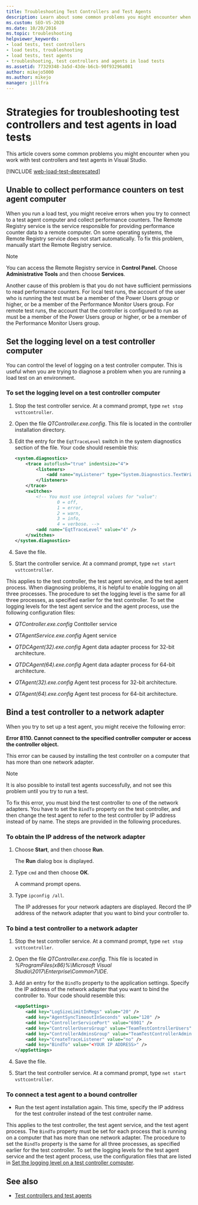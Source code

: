 ```yaml
---
title: Troubleshooting Test Controllers and Test Agents
description: Learn about some common problems you might encounter when you work with test controllers and test agents in Visual Studio.
ms.custom: SEO-VS-2020
ms.date: 10/20/2016
ms.topic: troubleshooting
helpviewer_keywords:
- load tests, test controllers
- load tests, troubleshooting
- load tests, test agents
- troubleshooting, test controllers and agents in load tests
ms.assetid: 77329348-3a5d-43de-b6cb-90f93296a081
author: mikejo5000
ms.author: mikejo
manager: jillfra
---
```

# Strategies for troubleshooting test controllers and test agents in load tests

This article covers some common problems you might encounter when you work with test controllers and test agents in Visual Studio.

[!INCLUDE [web-load-test-deprecated](includes/web-load-test-deprecated.md)]

## Unable to collect performance counters on test agent computer

When you run a load test, you might receive errors when you try to connect to a test agent computer and collect performance counters. The Remote Registry service is the service responsible for providing performance counter data to a remote computer. On some operating systems, the Remote Registry service does not start automatically. To fix this problem, manually start the Remote Registry service.

> [!NOTE]
> You can access the Remote Registry service in **Control Panel.** Choose **Administrative Tools** and then choose **Services**.

Another cause of this problem is that you do not have sufficient permissions to read performance counters. For local test runs, the account of the user who is running the test must be a member of the Power Users group or higher, or be a member of the Performance Monitor Users group. For remote test runs, the account that the controller is configured to run as must be a member of the Power Users group or higher, or be a member of the Performance Monitor Users group.

## Set the logging level on a test controller computer

You can control the level of logging on a test controller computer. This is useful when you are trying to diagnose a problem when you are running a load test on an environment.

### To set the logging level on a test controller computer

1. Stop the test controller service. At a command prompt, type `net stop vsttcontroller`.

2. Open the file *QTController.exe.config*. This file is located in the controller installation directory.

3. Edit the entry for the `EqtTraceLevel` switch in the system diagnostics section of the file. Your code should resemble this:

    ```xml
    <system.diagnostics>
        <trace autoflush="true" indentsize="4">
            <listeners>
                <add name="myListener" type="System.Diagnostics.TextWriterTraceListener" initializeData="d:\VSTestHost.log" />
            </listeners>
        </trace>
        <switches>
            <!-- You must use integral values for "value":
                    0 = off,
                    1 = error,
                    2 = warn,
                    3 = info,
                    4 = verbose. -->
            <add name="EqtTraceLevel" value="4" />
        </switches>
    </system.diagnostics>
    ```

4. Save the file.

5. Start the controller service. At a command prompt, type `net start vsttcontroller`.

This applies to the test controller, the test agent service, and the test agent process. When diagnosing problems, it is helpful to enable logging on all three processes. The procedure to set the logging level is the same for all three processes, as specified earlier for the test controller. To set the logging levels for the test agent service and the agent process, use the following configuration files:

- *QTController.exe.config* Conttoller service

- *QTAgentService.exe.config* Agent service

- *QTDCAgent(32).exe.config* Agent data adapter process for 32-bit architecture.

- *QTDCAgent(64).exe.config* Agent data adapter process for 64-bit architecture.

- *QTAgent(32).exe.config* Agent test process for 32-bit architecture.

- *QTAgent(64).exe.config* Agent test process for 64-bit architecture.

## Bind a test controller to a network adapter

When you try to set up a test agent, you might receive the following error:

**Error 8110. Cannot connect to the specified controller computer or access the controller object.**

This error can be caused by installing the test controller on a computer that has more than one network adapter.

> [!NOTE]
> It is also possible to install test agents successfully, and not see this problem until you try to run a test.

To fix this error, you must bind the test controller to one of the network adapters. You have to set the `BindTo` property on the test controller, and then change the test agent to refer to the test controller by IP address instead of by name. The steps are provided in the following procedures.

### To obtain the IP address of the network adapter

1. Choose **Start**, and then choose **Run**.

     The **Run** dialog box is displayed.

2. Type `cmd` and then choose **OK**.

     A command prompt opens.

3. Type `ipconfig /all`.

     The IP addresses for your network adapters are displayed. Record the IP address of the network adapter that you want to bind your controller to.

### To bind a test controller to a network adapter

1. Stop the test controller service. At a command prompt, type `net stop vsttcontroller`.

2. Open the file *QTController.exe.config*. This file is located in *%ProgramFiles(x86)%\Microsoft Visual Studio\2017\Enterprise\Common7\IDE*.

3. Add an entry for the `BindTo` property to the application settings. Specify the IP address of the network adapter that you want to bind the controller to. Your code should resemble this:

    ```xml
    <appSettings>
        <add key="LogSizeLimitInMegs" value="20" />
        <add key="AgentSyncTimeoutInSeconds" value="120" />
        <add key="ControllerServicePort" value="6901" />
        <add key="ControllerUsersGroup" value="TeamTestControllerUsers" />
        <add key="ControllerAdminsGroup" value="TeamTestControllerAdmins" />
        <add key="CreateTraceListener" value="no" />
        <add key="BindTo" value="<YOUR IP ADDRESS>" />
    </appSettings>
    ```

4. Save the file.

5. Start the test controller service. At a command prompt, type `net start vsttcontroller`.

### To connect a test agent to a bound controller

- Run the test agent installation again. This time, specify the IP address for the test controller instead of the test controller name.

This applies to the test controller, the test agent service, and the test agent process. The `BindTo` property must be set for each process that is running on a computer that has more than one network adapter. The procedure to set the `BindTo` property is the same for all three processes, as specified earlier for the test controller. To set the logging levels for the test agent service and the test agent process, use the configuration files that are listed in [Set the logging level on a test controller computer](#set-the-logging-level-on-a-test-controller-computer).

## See also

- [Test controllers and test agents](../test/configure-test-agents-and-controllers-for-load-tests.md)
